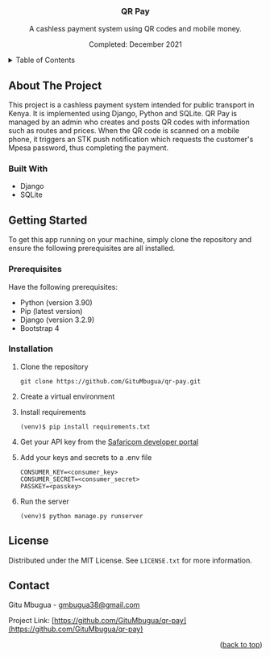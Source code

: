 <div>
  <h3 align="center"> QR Pay </h3>

  <p align="center">
    A cashless payment system using QR codes and mobile money.
    <br />
  </p>
  <p align="center">
    Completed: December 2021
    <br />
  </p>
</div>


<!-- TABLE OF CONTENTS -->
<details>
  <summary>Table of Contents</summary>
  <ol>
    <li>
      <a href="#about-the-project">About The Project</a>
      <ul>
        <li><a href="#built-with">Built With</a></li>
      </ul>
    </li>
    <li>
      <a href="#getting-started">Getting Started</a>
      <ul>
        <li><a href="#prerequisites">Prerequisites</a></li>
        <li><a href="#installation">Installation</a></li>
      </ul>
    </li>
    <li><a href="#license">License</a></li>
    <li><a href="#contact">Contact</a></li>
  </ol>
</details>



<!-- ABOUT THE PROJECT -->

## About The Project

This project is a cashless payment system intended for public transport in Kenya. It is implemented using Django, Python and SQLite. 
QR Pay is managed by an admin who creates and posts QR codes with information such as routes and prices. When the QR code is scanned on
a mobile phone, it triggers an STK push notification which requests the customer's Mpesa password, thus completing the payment.

### Built With

* Django
* SQLite


<!-- GETTING STARTED -->
## Getting Started

To get this app running on your machine, simply clone the repository and ensure the following prerequisites are all installed.

### Prerequisites

Have the following prerequisites:
* Python (version 3.90)
* Pip (latest version)
* Django (version 3.2.9)
* Bootstrap 4

### Installation

1. Clone the repository
   ```
   git clone https://github.com/GituMbugua/qr-pay.git
   ```
2. Create a virtual environment

3. Install requirements
    ```
    (venv)$ pip install requirements.txt
    ```
4. Get your API key from the [Safaricom developer portal](https://developer.safaricom.co.ke/APIs)

5. Add your keys and secrets to a .env file
    ```
    CONSUMER_KEY=<consumer_key>
    CONSUMER_SECRET=<consumer_secret>
    PASSKEY=<passkey>
    ```
    
4. Run the server
    ```
    (venv)$ python manage.py runserver
    ```
   

<!-- LICENSE -->
## License

Distributed under the MIT License. See `LICENSE.txt` for more information.


<!-- CONTACT -->
## Contact

Gitu Mbugua - gmbugua38@gmail.com

Project Link: [https://github.com/GituMbugua/qr-pay](https://github.com/GituMbugua/qr-pay)

<p align="right">(<a href="#readme-top">back to top</a>)</p>
